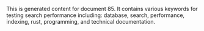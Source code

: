 This is generated content for document 85. It contains various keywords for testing search performance including: database, search, performance, indexing, rust, programming, and technical documentation.